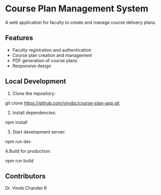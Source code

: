 # Course Plan Management System

A web application for faculty to create and manage course delivery plans.

## Features

- Faculty registration and authentication
- Course plan creation and management
- PDF generation of course plans
- Responsive design

## Local Development

1. Clone the repository:

git clone https://github.com/vinobc/course-plan-app.git

2. Install dependencies:

npm install

3. Start development server:

npm run dev

4.Build for production:

npm run build

## Contributors

Dr. Vinob Chander R
